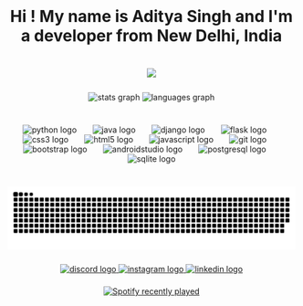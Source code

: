 <br clear="both">

<h1 align="center">Hi ! My name is Aditya Singh and I'm a developer from New Delhi, India</h1>

###

<br clear="both">

<div align="center">
  <img height="200" src="https://media.giphy.com/media/v1.Y2lkPTc5MGI3NjExOHFtNnIyb2VrMGM2NXRkbWU1dWZxeWh2aDVnNW13YWo2b2VuczJkYSZlcD12MV9pbnRlcm5hbF9naWZfYnlfaWQmY3Q9Zw/CuuSHzuc0O166MRfjt/giphy.gif"  />
</div>

###

<div align="center">
  <img src="https://github-readme-stats.vercel.app/api?username=mirisziel&hide_title=false&hide_rank=false&show_icons=true&include_all_commits=true&count_private=true&disable_animations=false&theme=dracula&locale=en&hide_border=false" height="150" alt="stats graph"  />
  <img src="https://github-readme-stats.vercel.app/api/top-langs?username=mirisziel&locale=en&hide_title=false&layout=compact&card_width=320&langs_count=6&theme=radical&hide_border=false" height="150" alt="languages graph"  />
</div>

###

<br clear="both">

<div align="center">
  <img src="https://cdn.jsdelivr.net/gh/devicons/devicon/icons/python/python-original.svg" height="56" alt="python logo"  />
  <img width="20" />
  <img src="https://cdn.jsdelivr.net/gh/devicons/devicon/icons/java/java-original.svg" height="56" alt="java logo"  />
  <img width="20" />
  <img src="https://cdn.jsdelivr.net/gh/devicons/devicon/icons/django/django-plain.svg" height="56" alt="django logo"  />
  <img width="20" />
  <img src="https://cdn.jsdelivr.net/gh/devicons/devicon/icons/flask/flask-original.svg" height="56" alt="flask logo"  />
  <img width="20" />
  <img src="https://cdn.jsdelivr.net/gh/devicons/devicon/icons/css3/css3-original.svg" height="56" alt="css3 logo"  />
  <img width="20" />
  <img src="https://cdn.jsdelivr.net/gh/devicons/devicon/icons/html5/html5-original.svg" height="56" alt="html5 logo"  />
  <img width="20" />
  <img src="https://cdn.jsdelivr.net/gh/devicons/devicon/icons/javascript/javascript-original.svg" height="56" alt="javascript logo"  />
  <img width="20" />
  <img src="https://cdn.jsdelivr.net/gh/devicons/devicon/icons/git/git-plain.svg" height="56" alt="git logo"  />
  <img width="20" />
  <img src="https://cdn.jsdelivr.net/gh/devicons/devicon/icons/bootstrap/bootstrap-original.svg" height="56" alt="bootstrap logo"  />
  <img width="20" />
  <img src="https://cdn.jsdelivr.net/gh/devicons/devicon/icons/androidstudio/androidstudio-original.svg" height="56" alt="androidstudio logo"  />
  <img width="20" />
  <img src="https://cdn.simpleicons.org/postgresql/4169E1" height="56" alt="postgresql logo"  />
  <img width="20" />
  <img src="https://cdn.simpleicons.org/sqlite/003B57" height="56" alt="sqlite logo"  />
</div>

###

<br clear="both">

<img src="https://raw.githubusercontent.com/mirisziel/mirisziel/output/snake.svg" alt="Snake animation" />

###

<div align="center">
  <a href="https://discord.com/channels/@cult#3730" target="_blank">
    <img src="https://img.shields.io/static/v1?message=Discord&logo=discord&label=&color=7289DA&logoColor=white&labelColor=&style=for-the-badge" height="35" alt="discord logo"  />
  </a>
  <a href="https://www.instagram.com/mirisziel_/" target="_blank">
    <img src="https://img.shields.io/static/v1?message=Instagram&logo=instagram&label=&color=E4405F&logoColor=white&labelColor=&style=for-the-badge" height="35" alt="instagram logo"  />
  </a>
  <a href="https://www.linkedin.com/in/aditya-singh-353643255/" target="_blank">
    <img src="https://img.shields.io/static/v1?message=LinkedIn&logo=linkedin&label=&color=0077B5&logoColor=white&labelColor=&style=for-the-badge" height="35" alt="linkedin logo"  />
  </a>
</div>

###

<div align="center">
  <a href="https://open.spotify.com/user/31saqdpos6shmwjbgas32vdcsi4a">
    <img src="https://spotify-recently-played-readme.vercel.app/api?user=31saqdpos6shmwjbgas32vdcsi4a&count=5&unique=true" alt="Spotify recently played"  />
  </a>
</div>

###

